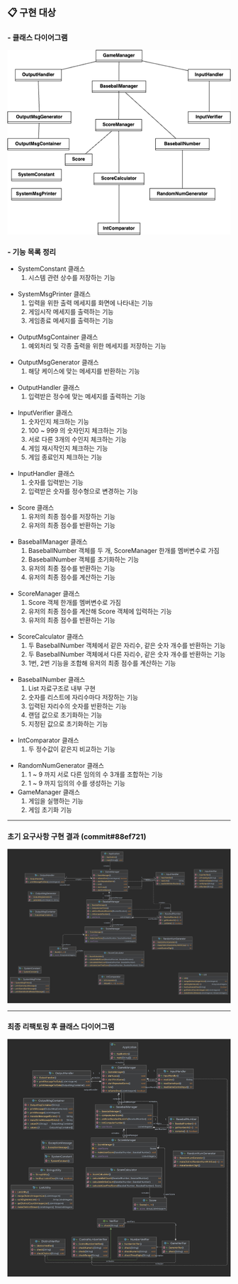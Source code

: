 ## 📋 구현 대상
### - 클래스 다이어그램

<img src="img/class4.png">

### - 기능 목록 정리

- SystemConstant 클래스
    1. 시스템 관련 상수를 저장하는 기능
       <br> <br>
- SystemMsgPrinter 클래스
    1. 입력을 위한 출력 메세지를 화면에 나타내는 기능
    2. 게임시작 메세지를 출력하는 기능
    3. 게임종료 메세지를 출력하는 기능
       <br><br>
- OutputMsgContainer 클래스
    1. 예외처리 및 각종 출력을 위한 메세지를 저장하는 기능
       <br> <br>
- OutputMsgGenerator 클래스
    1. 해당 케이스에 맞는 메세지를 반환하는 기능
       <br> <br>
- OutputHandler 클래스
    1. 입력받은 정수에 맞는 메세지를 출력하는 기능
       <br> <br>
- InputVerifier 클래스
    1. 숫자인지 체크하는 기능
    2. 100 ~ 999 의 숫자인지 체크하는 기능
    3. 서로 다른 3개의 수인지 체크하는 기능
    4. 게임 재시작인지 체크하는 기능
    5. 게임 종료인지 체크하는 기능
       <br> <br>
- InputHandler 클래스
    1. 숫자를 입력받는 기능
    2. 입력받은 숫자를 정수형으로 변경하는 기능
       <br> <br>
- Score 클래스
    1. 유저의 최종 점수를 저장하는 기능
    2. 유저의 최종 점수를 반환하는 기능
       <br> <br>
- BaseballManager 클래스
    1. BaseballNumber 객체를 두 개, ScoreManager 한개를 멤버변수로 가짐
    2. BaseballNumber 객체를 초기화하는 기능
    3. 유저의 최종 점수를 반환하는 기능
    4. 유저의 최종 점수를 계산하는 기능
       <br> <br>
- ScoreManager 클래스
    1. Score 객체 한개를 멤버변수로 가짐
    2. 유저의 최종 점수를 계산해 Score 객체에 입력하는 기능
    3. 유저의 최종 점수를 반환하는 기능
       <br> <br>
- ScoreCalculator 클래스
    1. 두 BaseballNumber 객체에서 같은 자리수, 같은 숫자 개수를 반환하는 기능
    2. 두 BaseballNumber 객체에서 다른 자리수, 같은 숫자 개수를 반환하는 기능
    3. 1번, 2번 기능을 조합해 유저의 최종 점수를 계산하는 기능
       <br> <br>
- BaseballNumber 클래스
    1. List 자료구조로 내부 구현
    2. 숫자를 리스트에 자리수마다 저장하는 기능
    3. 입력된 자리수의 숫자를 반환하는 기능
    4. 랜덤 값으로 초기화하는 기능
    5. 지정된 값으로 초기화하는 기능
       <br> <br>
- IntComparator 클래스
    1. 두 정수값이 같은지 비교하는 기능
       <br> <br>
- RandomNumGenerator 클래스
    1. 1 ~ 9 까지 서로 다른 임의의 수 3개를 조합하는 기능
    2. 1 ~ 9 까지 임의의 수를 생성하는 기능
- GameManager 클래스
    1. 게임을 실행하는 기능
    2. 게임 초기화 기능

---
### 초기 요구사항 구현 결과 (commit#88ef721)
<img src = "img/imple_UML.jpeg">

---
### 최종 리팩토링 후 클래스 다이어그램
<img src = "img/final_imple_UML.jpg">